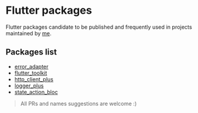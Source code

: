 # Flutter packages

Flutter packages candidate to be published and frequently used in projects maintained by [me](https://github.com/pedrox-hs).

## Packages list

- [error_adapter](error_adapter)
- [flutter_toolkit](flutter_toolkit)
- [http_client_plus](http_client_plus)
- [logger_plus](logger_plus)
- [state_action_bloc](state_action_bloc)

> All PRs and names suggestions are welcome :)
